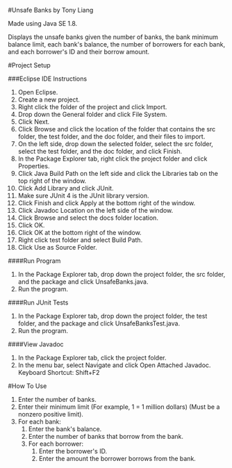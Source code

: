 #Unsafe Banks by Tony Liang

Made using Java SE 1.8.

Displays the unsafe banks given the number of banks, the bank minimum balance limit, each bank's balance, the number of borrowers for each bank, and each borrower's ID and their borrow amount.

#Project Setup

###Eclipse IDE Instructions
1. Open Eclipse.
2. Create a new project.
3. Right click the folder of the project and click Import.
4. Drop down the General folder and click File System.
5. Click Next.
6. Click Browse and click the location of the folder that contains the src folder, the test folder, and the doc folder, and their files to import.
7. On the left side, drop down the selected folder, select the src folder, select the test folder, and the doc folder, and click Finish.
8. In the Package Explorer tab, right click the project folder and click Properties.
9. Click Java Build Path on the left side and click the Libraries tab on the top right of the window.
10. Click Add Library and click JUnit.
11. Make sure JUnit 4 is the JUnit library version.
12. Click Finish and click Apply at the bottom right of the window.
13. Click Javadoc Location on the left side of the window.
14. Click Browse and select the docs folder location.
15. Click OK.
16. Click OK at the bottom right of the window.
17. Right click test folder and select Build Path.
18. Click Use as Source Folder.

####Run Program
1. In the Package Explorer tab, drop down the project folder, the src folder, and the package and click UnsafeBanks.java.
2. Run the program.

####Run JUnit Tests
1. In the Package Explorer tab, drop down the project folder, the test folder, and the package and click UnsafeBanksTest.java.
2. Run the program.

####View Javadoc
1. In the Package Explorer tab, click the project folder.
2. In the menu bar, select Navigate and click Open Attached Javadoc. Keyboard Shortcut: Shift+F2

#How To Use
1. Enter the number of banks.
2. Enter their minimum limit (For example, 1 = 1 million dollars) (Must be a nonzero positive limit).
3. For each bank:
	1. Enter the bank's balance.
	2. Enter the number of banks that borrow from the bank.
	3. For each borrower:
		1. Enter the borrower's ID.
		2. Enter the amount the borrower borrows from the bank.